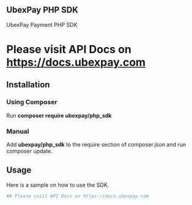 ## UbexPay PHP SDK
UbexPay Payment PHP SDK 

# Please visit API Docs on https://docs.ubexpay.com

## Installation
### Using Composer
Run **composer require ubexpay/php_sdk**  

### Manual  
Add **ubexpay/php_sdk** to the require section of composer.json
and run composer update.   
## Usage
Here is a sample on how to use the SDK.  
```PHP
## Please visit API Docs on https://docs.ubexpay.com

```
